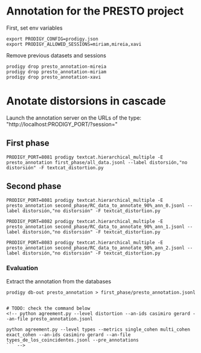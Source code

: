 # Annotation for the PRESTO project
First, set env variables

```
export PRODIGY_CONFIG=prodigy.json
export PRODIGY_ALLOWED_SESSIONS=miriam,mireia,xavi
```

Remove previous datasets and sessions

```
prodigy drop presto_annotation-mireia
prodigy drop presto_annotation-miriam
prodigy drop presto_annotation-xavi
```
# Anotate distorsions in cascade

Launch the annotation server on the URLs of the type: "http://localhost:PRODIGY_PORT/?session=<username>"

## First phase

```
PRODIGY_PORT=8081 prodigy textcat.hierarchical_multiple -E presto_annotation first_phase/all_data.jsonl --label distorsión,"no distorsión" -F textcat_distortion.py
```

## Second phase

```
PRODIGY_PORT=8081 prodigy textcat.hierarchical_multiple -E presto_annotation second_phase/RC_data_to_annotate_90%_ann_0.jsonl --label distorsión,"no distorsión" -F textcat_distortion.py

PRODIGY_PORT=8082 prodigy textcat.hierarchical_multiple -E presto_annotation second_phase/RC_data_to_annotate_90%_ann_1.jsonl --label distorsión,"no distorsión" -F textcat_distortion.py

PRODIGY_PORT=8083 prodigy textcat.hierarchical_multiple -E presto_annotation second_phase/RC_data_to_annotate_90%_ann_2.jsonl --label distorsión,"no distorsión" -F textcat_distortion.py
```

### Evaluation

Extract the annotation from the databases

```
prodigy db-out presto_annotation > first_phase/presto_annotation.jsonl


# TODO: check the command below
<!-- python agreement.py --level distortion --an-ids casimiro gerard --an-file presto_annotation.jsonl

python agreement.py --level types --metrics single_cohen multi_cohen exact_cohen --an-ids casimiro gerard --an-file types_de_los_coincidentes.jsonl --pre_annotations
``` -->